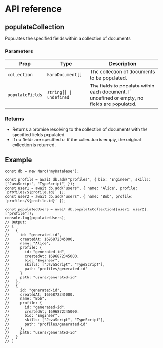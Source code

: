 # API reference

## populateCollection

Populates the specified fields within a collection of documents.

### Parameters

| Prop             | Type                | Description                                                      |
|------------------|---------------------|------------------------------------------------------------------|
| `collection`     | `NaroDocument[]`    | The collection of documents to be populated.                     |
| `populateFields` | `string[] \| undefined` | The fields to populate within each document. If undefined or empty, no fields are populated. |

### Returns

- Returns a promise resolving to the collection of documents with the specified fields populated.
- If no fields are specified or if the collection is empty, the original collection is returned.

## Example

```js{7}
const db = new Naro("myDatabase");

const profile = await db.add("profiles", { bio: "Engineer", skills: ["JavaScript", "TypeScript"] });
const user1 = await db.add("users", { name: "Alice", profile: `profiles/${profile.id}` });
const user2 = await db.add("users", { name: "Bob", profile: `profiles/${profile.id}` });

const populatedUsers = await db.populateCollection([user1, user2], ["profile"]);
console.log(populatedUsers);
// Output:
// [
//   {
//     id: "generated-id",
//     createdAt: 1696872345000,
//     name: "Alice",
//     profile: {
//       id: "generated-id",
//       createdAt: 1696872345000,
//       bio: "Engineer",
//       skills: ["JavaScript", "TypeScript"],
//       path: "profiles/generated-id"
//     }
//     path: "users/generated-id"
//   },
//   {
//     id: "generated-id",
//     createdAt: 1696872345000,
//     name: "Bob",
//     profile: {
//       id: "generated-id",
//       createdAt: 1696872345000,
//       bio: "Engineer",
//       skills: ["JavaScript", "TypeScript"],
//       path: "profiles/generated-id"
//     },
//     path: "users/generated-id"
//   }
// ]
```
